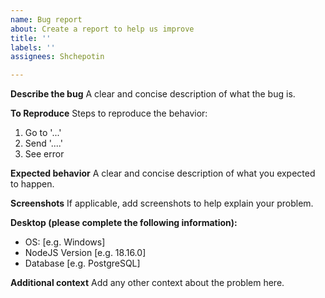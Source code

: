 ```yaml
---
name: Bug report
about: Create a report to help us improve
title: ''
labels: ''
assignees: Shchepotin

---
```


**Describe the bug**
A clear and concise description of what the bug is.

**To Reproduce**
Steps to reproduce the behavior:
1. Go to '...'
2. Send '....'
4. See error

**Expected behavior**
A clear and concise description of what you expected to happen.

**Screenshots**
If applicable, add screenshots to help explain your problem.

**Desktop (please complete the following information):**
 - OS: [e.g. Windows]
 - NodeJS Version [e.g. 18.16.0]
 - Database [e.g. PostgreSQL]

**Additional context**
Add any other context about the problem here.
